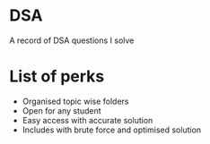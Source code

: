 # DSA
A record of DSA questions I solve

# List of perks
- Organised topic wise folders
- Open for any student
- Easy access with accurate solution
- Includes with brute force and optimised solution
